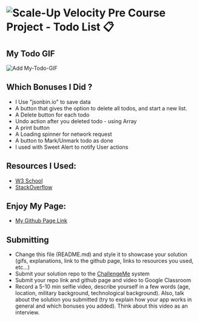 # ![Scale-Up Velocity](./readme-files/logo-main.png) Pre Course Project - Todo List 📋

## My Todo GIF

![Add My-Todo-GIF](./readme-files/My-Todo-GIF.gif)



## Which Bonuses I Did ?

  - I Use "jsonbin.io" to save data
  - A button that gives the option to delete all todos, and start a new list.
  - A Delete button for each todo
  - Undo action after you deleted todo - using Array
  - A print button
  - A Loading spinner for network request
  - A button to Mark/Unmark todo as done
  - I used with Sweet Alert to notify User actions


## Resources I Used: 

  - [W3 School](https://www.w3schools.com/default.asp)
  - [StackOverflow](https://stackoverflow.com/)

## Enjoy My Page:

  - [My Github Page Link](https://eyalzimerman.github.io/pre-course-2021-final-boilerplate/src/index)



## Submitting

- Change this file (README.md) and style it to showcase your solution (gifs, explanations, link to the github page, links to resources you used, etc...)
- Submit your solution repo to the [ChallengeMe](http://challengeme.suvelocity.org/) system
- Submit your repo link and github page and video to Google Classroom
- Record a 5-10 min selfie video, describe yourself in a few words (age, location, military background, technological background). Also, talk about the solution you submitted (try to explain how your app works in general and which bonuses you added). Think about this video as an interview.